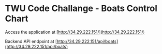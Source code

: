 # TWU Code Challange - Boats Control Chart 
Access the application at [http://34.29.222.151/](http://34.29.222.151/)

Backend API endpoint at [http://34.29.222.151/api/boats](http://34.29.222.151/api/boats)
